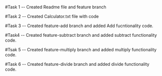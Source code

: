 \#Task 1
-- Created Readme file and feature branch

#Task 2
-- Created Calculator.txt file with code

#Task 3
-- Created feature-add branch and added Add fucntionality code.

#Task4
-- Created feature-subtract branch and added subtract functionality code.

#Tsak 5
-- Created feature-multiply branch and added multiply functionality code.

#Task 6
-- Created feature-divide branch and added divide functionality code.
